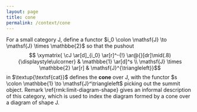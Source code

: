 ```yaml
---
layout: page
title: cone
permalink: /context/cone
---
```

For a small category $\mathsf{J}$, define a functor $i_0 \colon \mathsf{J} \to \mathsf{J} \times \mathbbe{2}$ so that the pushout
$$ \xymatrix{ \cJ \ar[d]_{i_0} \ar[r]^-{!} \ar@{}[dr]\mid(.8){\displaystyle\ulcorner} & \mathbbe{1} \ar[d]^s \\ \mathsf{J} \times \mathbbe{2} \ar[r] & \mathsf{J}^{\triangleleft}}$$ in $\textup{\textsf{cat}}$ defines the **cone** over $\mathsf{J}$, with the functor $s \colon \mathbbe{1} \to \mathsf{J}^\triangleleft$ picking out the summit object. Remark \ref{rmk:limit-diagram-shape} gives an informal description of this category, which is used to index the diagram formed by a cone over a diagram of shape $\mathsf{J}$.
